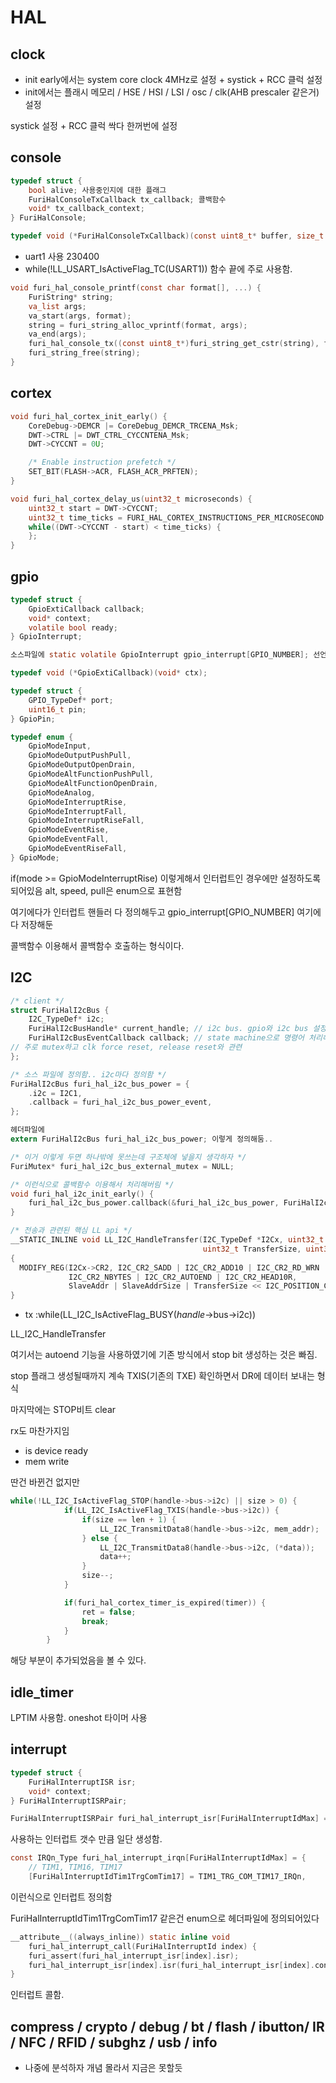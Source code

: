 # HAL

## clock

- init early에서는 system core clock 4MHz로 설정 + systick + RCC 클럭 설정
- init에서는 플래시 메모리 / HSE / HSI / LSI / osc / clk(AHB prescaler 같은거) 설정

systick 설정 + RCC 클럭 싹다 한꺼번에 설정 

## console

```c
typedef struct {
    bool alive; 사용중인지에 대한 플래그
    FuriHalConsoleTxCallback tx_callback; 콜백함수
    void* tx_callback_context;
} FuriHalConsole;

typedef void (*FuriHalConsoleTxCallback)(const uint8_t* buffer, size_t size, void* context);
```

- uart1 사용 230400
- while(!LL_USART_IsActiveFlag_TC(USART1)) 함수 끝에 주로 사용함.

```c
void furi_hal_console_printf(const char format[], ...) {
    FuriString* string;
    va_list args;
    va_start(args, format);
    string = furi_string_alloc_vprintf(format, args);
    va_end(args);
    furi_hal_console_tx((const uint8_t*)furi_string_get_cstr(string), furi_string_size(string));
    furi_string_free(string);
}
```

## cortex

```c
void furi_hal_cortex_init_early() {
    CoreDebug->DEMCR |= CoreDebug_DEMCR_TRCENA_Msk;
    DWT->CTRL |= DWT_CTRL_CYCCNTENA_Msk;
    DWT->CYCCNT = 0U;

    /* Enable instruction prefetch */
    SET_BIT(FLASH->ACR, FLASH_ACR_PRFTEN);
}

void furi_hal_cortex_delay_us(uint32_t microseconds) {
    uint32_t start = DWT->CYCCNT;
    uint32_t time_ticks = FURI_HAL_CORTEX_INSTRUCTIONS_PER_MICROSECOND * microseconds;
    while((DWT->CYCCNT - start) < time_ticks) {
    };
}
```

## gpio

```c
typedef struct {
    GpioExtiCallback callback;
    void* context;
    volatile bool ready;
} GpioInterrupt;

소스파일에 static volatile GpioInterrupt gpio_interrupt[GPIO_NUMBER]; 선언

typedef void (*GpioExtiCallback)(void* ctx);

typedef struct {
    GPIO_TypeDef* port;
    uint16_t pin;
} GpioPin;

typedef enum {
    GpioModeInput,
    GpioModeOutputPushPull,
    GpioModeOutputOpenDrain,
    GpioModeAltFunctionPushPull,
    GpioModeAltFunctionOpenDrain,
    GpioModeAnalog,
    GpioModeInterruptRise,
    GpioModeInterruptFall,
    GpioModeInterruptRiseFall,
    GpioModeEventRise,
    GpioModeEventFall,
    GpioModeEventRiseFall,
} GpioMode;
```

if(mode >= GpioModeInterruptRise) 이렇게해서 인터럽트인 경우에만 설정하도록 되어있음
alt, speed, pull은 enum으로 표현함

여기에다가 인터럽트 핸들러 다 정의해두고 gpio_interrupt[GPIO_NUMBER] 여기에다 저장해둔

콜백함수 이용해서 콜백함수 호출하는 형식이다.

## I2C

```c
/* client */
struct FuriHalI2cBus {
    I2C_TypeDef* i2c;
    FuriHalI2cBusHandle* current_handle; // i2c bus. gpio와 i2c bus 설정
    FuriHalI2cBusEventCallback callback; // state machine으로 명령어 처리해버림
// 주로 mutex하고 clk force reset, release reset와 관련
};

/* 소스 파일에 정의함.. i2c마다 정의함 */
FuriHalI2cBus furi_hal_i2c_bus_power = {
    .i2c = I2C1,
    .callback = furi_hal_i2c_bus_power_event,
};

헤더파일에
extern FuriHalI2cBus furi_hal_i2c_bus_power; 이렇게 정의해둠..

/* 이거 이렇게 두면 하나밖에 못쓰는데 구조체에 넣을지 생각하자 */
FuriMutex* furi_hal_i2c_bus_external_mutex = NULL;

/* 이런식으로 콜백함수 이용해서 처리해버림 */
void furi_hal_i2c_init_early() {
    furi_hal_i2c_bus_power.callback(&furi_hal_i2c_bus_power, FuriHalI2cBusEventInit);
}

/* 전송과 관련된 핵심 LL api */
__STATIC_INLINE void LL_I2C_HandleTransfer(I2C_TypeDef *I2Cx, uint32_t SlaveAddr, uint32_t SlaveAddrSize,
                                           uint32_t TransferSize, uint32_t EndMode, uint32_t Request)
{
  MODIFY_REG(I2Cx->CR2, I2C_CR2_SADD | I2C_CR2_ADD10 | I2C_CR2_RD_WRN | I2C_CR2_START | I2C_CR2_STOP | I2C_CR2_RELOAD |
             I2C_CR2_NBYTES | I2C_CR2_AUTOEND | I2C_CR2_HEAD10R,
             SlaveAddr | SlaveAddrSize | TransferSize << I2C_POSITION_CR2_NBYTES | EndMode | Request);
}
```

- tx :while(LL_I2C_IsActiveFlag_BUSY(*handle*->bus->i2c))

LL_I2C_HandleTransfer

여기서는 autoend 기능을 사용하였기에 기존 방식에서 stop bit 생성하는 것은 빠짐.

stop 플래그 생성될때까지 계속 TXIS(기존의 TXE) 확인하면서 DR에 데이터 보내는 형식

마지막에는 STOP비트 clear

rx도 마찬가지임

- is device ready
- mem write

딴건 바뀐건 없지만

```c
while(!LL_I2C_IsActiveFlag_STOP(handle->bus->i2c) || size > 0) {
            if(LL_I2C_IsActiveFlag_TXIS(handle->bus->i2c)) {
                if(size == len + 1) {
                    LL_I2C_TransmitData8(handle->bus->i2c, mem_addr);
                } else {
                    LL_I2C_TransmitData8(handle->bus->i2c, (*data));
                    data++;
                }
                size--;
            }

            if(furi_hal_cortex_timer_is_expired(timer)) {
                ret = false;
                break;
            }
        }
```

해당 부분이 추가되었음을 볼 수 있다.

## idle_timer

LPTIM 사용함. oneshot 타이머 사용

## interrupt

```c
typedef struct {
    FuriHalInterruptISR isr;
    void* context;
} FuriHalInterruptISRPair;

FuriHalInterruptISRPair furi_hal_interrupt_isr[FuriHalInterruptIdMax] = {0};
```

사용하는 인터럽트 갯수 만큼 일단 생성함.

```c
const IRQn_Type furi_hal_interrupt_irqn[FuriHalInterruptIdMax] = {
    // TIM1, TIM16, TIM17
    [FuriHalInterruptIdTim1TrgComTim17] = TIM1_TRG_COM_TIM17_IRQn,
```

이런식으로 인터럽트 정의함

FuriHalInterruptIdTim1TrgComTim17 같은건 enum으로 헤더파일에 정의되어있다

```c
__attribute__((always_inline)) static inline void
    furi_hal_interrupt_call(FuriHalInterruptId index) {
    furi_assert(furi_hal_interrupt_isr[index].isr);
    furi_hal_interrupt_isr[index].isr(furi_hal_interrupt_isr[index].context);
}
```

인터럽트 콜함.

## compress / crypto / debug / bt / flash / ibutton/ IR / NFC / RFID / subghz / usb /  info

- 나중에 분석하자 개념 몰라서 지금은 못할듯